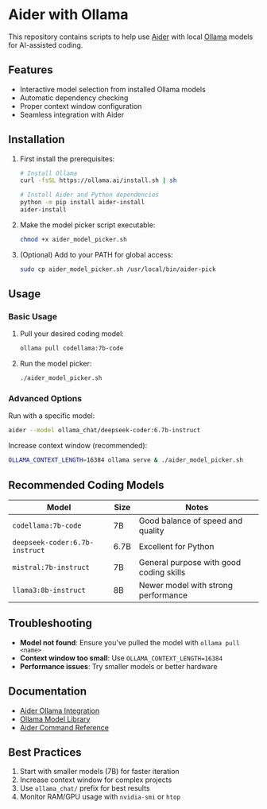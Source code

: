 # Aider with Ollama

This repository contains scripts to help use [Aider](https://aider.chat/) with local [Ollama](https://ollama.ai/) models for AI-assisted coding.

## Features

- Interactive model selection from installed Ollama models
- Automatic dependency checking
- Proper context window configuration
- Seamless integration with Aider

## Installation

1. First install the prerequisites:
   ```bash
   # Install Ollama
   curl -fsSL https://ollama.ai/install.sh | sh

   # Install Aider and Python dependencies
   python -m pip install aider-install
   aider-install
   ```

2. Make the model picker script executable:
   ```bash
   chmod +x aider_model_picker.sh
   ```

3. (Optional) Add to your PATH for global access:
   ```bash
   sudo cp aider_model_picker.sh /usr/local/bin/aider-pick
   ```

## Usage

### Basic Usage

1. Pull your desired coding model:
   ```bash
   ollama pull codellama:7b-code
   ```

2. Run the model picker:
   ```bash
   ./aider_model_picker.sh
   ```

### Advanced Options

Run with a specific model:
```bash
aider --model ollama_chat/deepseek-coder:6.7b-instruct
```

Increase context window (recommended):
```bash
OLLAMA_CONTEXT_LENGTH=16384 ollama serve & ./aider_model_picker.sh
```

## Recommended Coding Models

| Model | Size | Notes |
|-------|------|-------|
| `codellama:7b-code` | 7B | Good balance of speed and quality |
| `deepseek-coder:6.7b-instruct` | 6.7B | Excellent for Python |
| `mistral:7b-instruct` | 7B | General purpose with good coding skills |
| `llama3:8b-instruct` | 8B | Newer model with strong performance |

## Troubleshooting

- **Model not found**: Ensure you've pulled the model with `ollama pull <name>`
- **Context window too small**: Use `OLLAMA_CONTEXT_LENGTH=16384`
- **Performance issues**: Try smaller models or better hardware

## Documentation

- [Aider Ollama Integration](https://aider.chat/docs/llms/ollama.html)
- [Ollama Model Library](https://ollama.ai/library)
- [Aider Command Reference](https://aider.chat/docs/usage/commands.html)

## Best Practices

1. Start with smaller models (7B) for faster iteration
2. Increase context window for complex projects
3. Use `ollama_chat/` prefix for best results
4. Monitor RAM/GPU usage with `nvidia-smi` or `htop`
